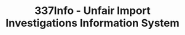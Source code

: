 ---
bigquery: https://console.cloud.google.com/bigquery?p=patents-public-data&d=usitc_investigations&page=dataset&project=sheets-management-319211
citation: US International Trade Commission 337Info Unfair Import Investigations Information
  System
contributors: US International Trade Comission
cost: None
description: US International Trade Commission 337Info Unfair Import Investigations
  Information System contains data on investigations done under Section 337. Section
  337 declares the infringement of certain statutory intellectual property rights
  and other forms of unfair competition in import trade to be unlawful practices.
  Most Section 337 investigations involve allegations of patent or registered trademark
  infringement.
documentation: FAQ and tutorial available on the site
last_edit: 04/13/2022, 09:23:45
location: https://pubapps2.usitc.gov/337external/
maintained_by: US International Trade Comission
schema_fields:
- investigationNo
- scheduledStartDateEvidHear
- teoIdDueDate
- finalDetViolation
- investigationType
- ouiiParticipation
- teoIdIssueDate
- lastUpdated
- scheduledEndDateEvidHear
- dateOfPublicationFrNotice
- publication_number
- investigationTermDate
- markmanHearing
- id
- finalDetNoViolation
- currentStatus
- finalIdOnViolationIssue
- docketNo
- issueDateOtherNonFinal
- teoProceedingInvolved
- patentNumber
- actualEndDateEvidHear
- endDateMarkmanHearing
- ouiiAttorney
- invUnfairAct
- trademarkNumbers
- gcAttorney
- respondent
- complainant
- copyrightNumbers
- teoReliefGranted
- dateCreated
- targetDate
- startDateMarkmanHearing
- aljAssigned
- currentActiveALJ
- dateComplaintFiled
- title
- cafcAppeals
- finalIdOnViolationDue
- internalRemand
- actualStartDateEvidHear
- patentNumbers
- htsNumbers
shortname: unfair_import_investigations
tags:
- import
- legal
- trade
timeframe: 2008-2021 (prior to 2008 downloadable as a JSON file)
title: 337Info - Unfair Import Investigations Information System
uuid: 2721f5ec-e599-4890-9265-9706719fc71e
---
